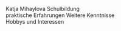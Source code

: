   Katja Mihaylova 
   Schulbildung  
   praktische Erfahrungen 
   Weitere  Kenntnisse  
   Hobbys und Interessen 
